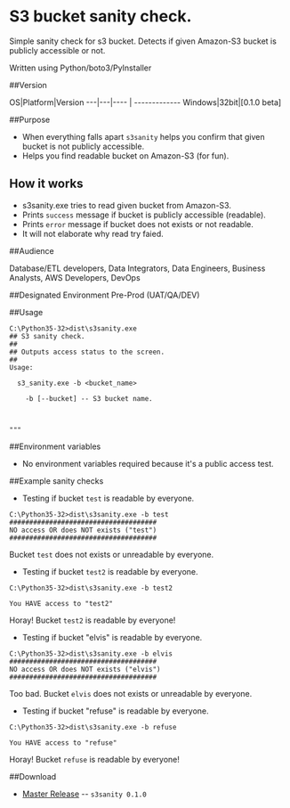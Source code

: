 # S3 bucket sanity check.

Simple sanity check for s3 bucket.
Detects if given Amazon-S3 bucket is publicly accessible or not.


Written using Python/boto3/PyInstaller

##Version

OS|Platform|Version 
---|---|---- | -------------
Windows|32bit|[0.1.0 beta]

##Purpose

- When everything falls apart `s3sanity` helps you confirm that given bucket is not publicly accessible.
- Helps you find readable bucket on Amazon-S3 (for fun).

## How it works
- s3sanity.exe tries to read given bucket from Amazon-S3.
- Prints `success` message if bucket is publicly accessible (readable).
- Prints `error` message if bucket does not exists or not readable.
- It will not elaborate why read try faied.

##Audience

Database/ETL developers, Data Integrators, Data Engineers, Business Analysts, AWS Developers, DevOps

##Designated Environment
Pre-Prod (UAT/QA/DEV)

##Usage

```
C:\Python35-32>dist\s3sanity.exe
## S3 sanity check.
##
## Outputs access status to the screen.
##
Usage:

  s3_sanity.exe -b <bucket_name>

    -b [--bucket] -- S3 bucket name.


	
"""

```

##Environment variables

* No environment variables required because it's a public access test.


##Example sanity checks


* Testing if bucket `test` is readable by everyone.

```
C:\Python35-32>dist\s3sanity.exe -b test
#####################################
NO access OR does NOT exists ("test")
#####################################

```

Bucket `test` does not exists or unreadable by everyone.


* Testing if bucket `test2` is readable by everyone.

```
C:\Python35-32>dist\s3sanity.exe -b test2

You HAVE access to "test2"

```

Horay! Bucket `test2` is readable by everyone!


* Testing if bucket "elvis" is readable by everyone.

```
C:\Python35-32>dist\s3sanity.exe -b elvis
#####################################
NO access OR does NOT exists ("elvis")
#####################################

```

Too bad. Bucket `elvis` does not exists or unreadable by everyone.


* Testing if bucket "refuse" is readable by everyone.

```
C:\Python35-32>dist\s3sanity.exe -b refuse

You HAVE access to "refuse"

```

Horay! Bucket `refuse` is readable by everyone!




##Download
* [Master Release](https://github.com/alexbuz/S3_Sanity_Check/archive/master.zip) -- `s3sanity 0.1.0`
